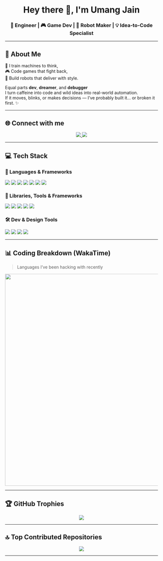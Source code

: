 
<h1 align="center">Hey there 👋, I'm Umang Jain</h1>
<h3 align="center">🧠 Engineer | 🎮 Game Dev | 🤖 Robot Maker | 💡 Idea-to-Code Specialist</h3>

---

## 💫 About Me

🧠 I train machines to think,  
🎮 Code games that fight back,  
🤖 Build robots that deliver with style.  

Equal parts **dev**, **dreamer**, and **debugger**   
I turn caffeine into code and wild ideas into real-world automation.  
If it moves, blinks, or makes decisions — I’ve probably built it... or broken it first. ✨

---

## 🌐 Connect with me

<p align="center">
  <a href="https://linkedin.com/in/umangjain07" target="_blank">
    <img src="https://img.shields.io/badge/LinkedIn-%230077B5.svg?style=for-the-badge&logo=linkedin&logoColor=white"/>
  </a>
  <a href="mailto:umangjainnagda@gmail.com">
    <img src="https://img.shields.io/badge/Email-D14836?style=for-the-badge&logo=gmail&logoColor=white"/>
  </a>
</p>

---

## 💻 Tech Stack

### 🧠 Languages & Frameworks
<p>
  <img src="https://img.shields.io/badge/Python-3670A0?style=for-the-badge&logo=python&logoColor=ffdd54"/>
  <img src="https://img.shields.io/badge/C%23-239120?style=for-the-badge&logo=csharp&logoColor=white"/>
  <img src="https://img.shields.io/badge/JavaScript-F7DF1E?style=for-the-badge&logo=javascript&logoColor=black"/>
  <img src="https://img.shields.io/badge/C++-00599C?style=for-the-badge&logo=c%2B%2B&logoColor=white"/>
  <img src="https://img.shields.io/badge/Dart-0175C2?style=for-the-badge&logo=dart&logoColor=white"/>
  <img src="https://img.shields.io/badge/TypeScript-007ACC?style=for-the-badge&logo=typescript&logoColor=white"/>
  <img src="https://img.shields.io/badge/HTML5-E34F26?style=for-the-badge&logo=html5&logoColor=white"/>
</p>

### 🚀 Libraries, Tools & Frameworks
<p>
  <img src="https://img.shields.io/badge/Flutter-02569B?style=for-the-badge&logo=flutter&logoColor=white"/>
  <img src="https://img.shields.io/badge/Flask-000000?style=for-the-badge&logo=flask&logoColor=white"/>
  <img src="https://img.shields.io/badge/React-20232a?style=for-the-badge&logo=react&logoColor=61DAFB"/>
  <img src="https://img.shields.io/badge/MySQL-4479A1?style=for-the-badge&logo=mysql&logoColor=white"/>
  <img src="https://img.shields.io/badge/Unity-000000?style=for-the-badge&logo=unity&logoColor=white"/>
</p>

### 🛠️ Dev & Design Tools
<p>
  <img src="https://img.shields.io/badge/Git-F05033?style=for-the-badge&logo=git&logoColor=white"/>
  <img src="https://img.shields.io/badge/GitHub-121011?style=for-the-badge&logo=github&logoColor=white"/>
  <img src="https://img.shields.io/badge/NPM-CB3837?style=for-the-badge&logo=npm&logoColor=white"/>
  <img src="https://img.shields.io/badge/Canva-00C4CC?style=for-the-badge&logo=canva&logoColor=white"/>
</p>

---

## 📊 Coding Breakdown (WakaTime)

> Languages I’ve been hacking with recently

<p >
  <img src="https://wakatime.com/share/@umang_jain_07/37212630-6885-4d1c-a474-0ae8e6b250dc.svg" width="700"/>
</p>


---

## 🏆 GitHub Trophies

<p align="center">
  <img src="https://github-profile-trophy.vercel.app/?username=umangjain-07&theme=radical&no-frame=false&no-bg=true&margin-w=8"/>
</p>

---

## 🔝 Top Contributed Repositories

<p align="center">
  <img src="https://github-contributor-stats.vercel.app/api?username=umangjain-07&limit=5&theme=dark&combine_all_yearly_contributions=true"/>
</p>

---
